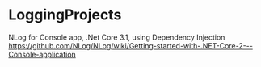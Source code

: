 # LoggingProjects

NLog for Console app, .Net Core 3.1, using Dependency Injection
https://github.com/NLog/NLog/wiki/Getting-started-with-.NET-Core-2---Console-application
